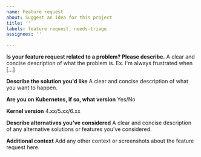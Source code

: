 ```yaml
---
name: Feature request
about: Suggest an idea for this project
title: ''
labels: feature request, needs-triage
assignees: ''

---
```


**Is your feature request related to a problem? Please describe.**
A clear and concise description of what the problem is. Ex. I'm always frustrated when [...]

**Describe the solution you'd like**
A clear and concise description of what you want to happen.

**Are you on Kubernetes, if so, what version**
Yes/No

**Kernel version**
4.xx/5.xx/6.xx

**Describe alternatives you've considered**
A clear and concise description of any alternative solutions or features you've considered.

**Additional context**
Add any other context or screenshots about the feature request here.
